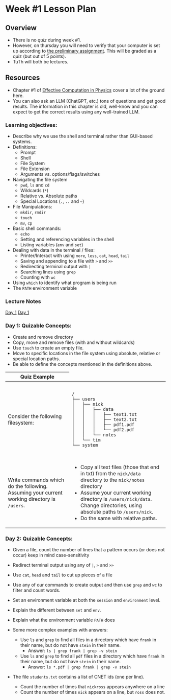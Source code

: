 # Week #1 Lesson Plan

## Overview
* There is no _quiz_ during week \#1.
* However, on thursday you will need to verify that your computer is set up according to [the preliminary assignment](../assignments/prelims.md). This will be graded as a quiz (but out of 5 points).
* TuTh will both be lectures.

## Resources
* Chapter \#1 of [Effective Computation in Physics](http://lilith.fisica.ufmg.br/~dickman/transfers/comp/textos/Effective%20Computation%20in%20Physics%20(Python).pdf) cover a lot of the ground here. 
* You can also ask an LLM (ChatGPT, etc.) tons of questions and get good results. The information in this chapter is old, well-know and you can expect to get the correct results using any well-trained LLM.

### Learning objectives:

* Describe why we use the shell and terminal rather than GUI-based systems.
* Definitions:
  * Prompt
  * Shell
  * File System
  * File Extension
  * Arguments vs. options/flags/switches 
* Navigating the file system
  * `pwd`, `ls` and `cd`
  * Wildcards (`*`)
  * Relative vs. Absolute paths
  * Special Locations (`.`, `..` and `~`)
* File Manipulations:
  * `mkdir`,  `rmdir`
  * `touch`
  * `mv`, `cp`
* Basic shell commands:
  * `echo`
  * Setting and referencing variables in the shell
  * Listing variables (`env` and `set`)
* Dealing with data in the terminal / files:
  * Printer/Interact with using `more`, `less`, `cat`, `head`, `tail`
  * Saving and appending to a file with `>`  and `>>`
  * Redirecting terminal output with `|`
  * Searching lines using `grep` 
  * Counting with `wc`
* Using `which` to identify what program is being run
* The `PATH` environment variable

### Lecture Notes

[Day 1](../class_notes/01_terminal_cmd_line_shell.md)
[Day 1](../class_notes/02_more_shell_and_env.md)

### Day 1: Quizable Concepts:

* Create and remove directory
* Copy, move and remove files (with and without wildcards)
* Use `touch` to create an empty file.
* Move to specific locations in the file system using absolute, relative or special location paths.
* Be able to define the concepts mentioned in the definitions above.

<table>
    <thead>
        <tr>
            <th>Quiz Example</th>
        </tr>
    </thead>
    <tbody>
        <tr>
        <td>Consider the following filesystem:
        </td>
            <td>
                <pre><code>
/
├── users
│   ├── nick
│   │   ├── data
│   │   │   ├── text1.txt
│   │   │   ├── text2.txt
│   │   │   ├── pdf1.pdf
│   │   │   └── pdf2.pdf
│   │   └── notes
│   └── tim
└── system
                </code></pre>
        </td>
        <tr>
        <td>
        Write commands which do the following. Assuming your current working directory is <code>/users</code>.
        </td>
        <td>
        <ul>
        <li>Copy all text files (those that end in txt) from the <code>nick/data</code> directory to the <code>nick/notes</code> directory
        </li>
        <li>Assume your current working directory is <code>/users/nick/data</code>. Change directories, using absolute paths to <code>/users/nick</code>.
        </li>
        <li>Do the same with relative paths.
        </ul>
        </td>
        </tr>
        
</table>

### Day 2: Quizable Concepts:

- Given a file, count the number of lines that a pattern occurs (or does not occur) keep in mind case-sensitivity
- Redirect terminal output using any of `|`, `>` and `>>` 
- Use `cat`, `head` and `tail` to cut up pieces of a file
- Use any of our commands to create output and then use `grep` and `wc` to filter and count words.
- Set an environment variable at both the `session` and `environment` level.
- Explain the different between `set` and `env`.
- Explain what the environment variable `PATH` does

- Some more complex examples with answers:
  - Use `ls` and `grep` to find all files in a directory which have `frank` in their name, but do not have `stein` in their name.
    - Answer: `ls | grep frank | grep -v stein`
  - Use `ls` and `grep` to find all `pdf` files in a directory which have `frank` in their name, but do not have `stein` in their name.
    - Answer: `ls *.pdf | grep frank | grep -v stein`
- The file `students.txt` contains a list of CNET ids (one per line).
  - Count the number of times that `nickross` appears anywhere on a line
  - Count the number of times `nick` appears on a line, but `ross` does not.